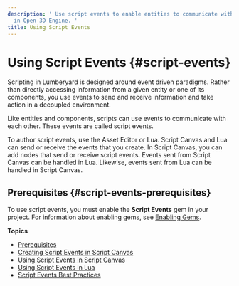 ```yaml
---
description: ' Use script events to enable entities to communicate with each other
  in Open 3D Engine. '
title: Using Script Events
---
```

# Using Script Events {#script-events}

Scripting in Lumberyard is designed around event driven paradigms\. Rather than directly accessing information from a given entity or one of its components, you use events to send and receive information and take action in a decoupled environment\.

Like entities and components, scripts can use events to communicate with each other\. These events are called script events\.

To author script events, use the Asset Editor or Lua\. Script Canvas and Lua can send or receive the events that you create\. In Script Canvas, you can add nodes that send or receive script events\. Events sent from Script Canvas can be handled in Lua\. Likewise, events sent from Lua can be handled in Script Canvas\.

## Prerequisites {#script-events-prerequisites}

To use script events, you must enable the **Script Events** gem in your project\. For information about enabling gems, see [Enabling Gems](/docs/userguide/gems/using-project-configurator.md)\.

**Topics**
+ [Prerequisites](#script-events-prerequisites)
+ [Creating Script Events in Script Canvas](/docs/user-guide/features/scripting/script-events/creating-in-script-canvas.md)
+ [Using Script Events in Script Canvas](/docs/user-guide/features/scripting/script-events/using-in-script-canvas.md)
+ [Using Script Events in Lua](/docs/user-guide/features/scripting/script-events/lua.md)
+ [Script Events Best Practices](/docs/user-guide/features/scripting/script-events/best-practices.md)